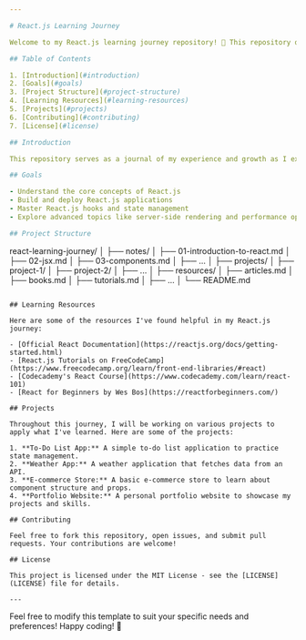 ```yaml
---

# React.js Learning Journey

Welcome to my React.js learning journey repository! 🚀 This repository documents my progress and learnings as I dive into the world of React.js, a popular JavaScript library for building user interfaces. 

## Table of Contents

1. [Introduction](#introduction)
2. [Goals](#goals)
3. [Project Structure](#project-structure)
4. [Learning Resources](#learning-resources)
5. [Projects](#projects)
6. [Contributing](#contributing)
7. [License](#license)

## Introduction

This repository serves as a journal of my experience and growth as I explore React.js. Here, you will find my notes, projects, and resources that have helped me understand and master React.js concepts.

## Goals

- Understand the core concepts of React.js
- Build and deploy React.js applications
- Master React.js hooks and state management
- Explore advanced topics like server-side rendering and performance optimization

## Project Structure

```
react-learning-journey/
│
├── notes/
│   ├── 01-introduction-to-react.md
│   ├── 02-jsx.md
│   ├── 03-components.md
│   ├── ...
│
├── projects/
│   ├── project-1/
│   ├── project-2/
│   ├── ...
│
├── resources/
│   ├── articles.md
│   ├── books.md
│   ├── tutorials.md
│   ├── ...
│
└── README.md
```

## Learning Resources

Here are some of the resources I've found helpful in my React.js journey:

- [Official React Documentation](https://reactjs.org/docs/getting-started.html)
- [React.js Tutorials on FreeCodeCamp](https://www.freecodecamp.org/learn/front-end-libraries/#react)
- [Codecademy's React Course](https://www.codecademy.com/learn/react-101)
- [React for Beginners by Wes Bos](https://reactforbeginners.com/)

## Projects

Throughout this journey, I will be working on various projects to apply what I've learned. Here are some of the projects:

1. **To-Do List App:** A simple to-do list application to practice state management.
2. **Weather App:** A weather application that fetches data from an API.
3. **E-commerce Store:** A basic e-commerce store to learn about component structure and props.
4. **Portfolio Website:** A personal portfolio website to showcase my projects and skills.

## Contributing

Feel free to fork this repository, open issues, and submit pull requests. Your contributions are welcome!

## License

This project is licensed under the MIT License - see the [LICENSE](LICENSE) file for details.

---
```


Feel free to modify this template to suit your specific needs and preferences! Happy coding! 🎉
